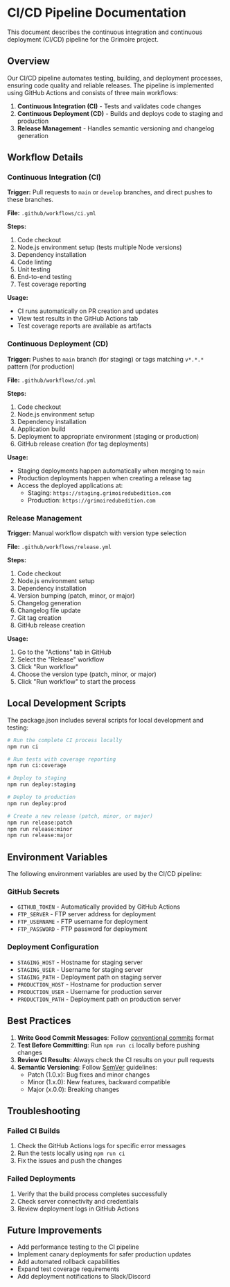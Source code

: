 # CI/CD Pipeline Documentation

This document describes the continuous integration and continuous deployment (CI/CD) pipeline for the Grimoire project.

## Overview

Our CI/CD pipeline automates testing, building, and deployment processes, ensuring code quality and reliable releases. The pipeline is implemented using GitHub Actions and consists of three main workflows:

1. **Continuous Integration (CI)** - Tests and validates code changes
2. **Continuous Deployment (CD)** - Builds and deploys code to staging and production
3. **Release Management** - Handles semantic versioning and changelog generation

## Workflow Details

### Continuous Integration (CI)

**Trigger:** Pull requests to `main` or `develop` branches, and direct pushes to these branches.

**File:** `.github/workflows/ci.yml`

**Steps:**
1. Code checkout
2. Node.js environment setup (tests multiple Node versions)
3. Dependency installation
4. Code linting
5. Unit testing
6. End-to-end testing
7. Test coverage reporting

**Usage:**
- CI runs automatically on PR creation and updates
- View test results in the GitHub Actions tab
- Test coverage reports are available as artifacts

### Continuous Deployment (CD)

**Trigger:** Pushes to `main` branch (for staging) or tags matching `v*.*.*` pattern (for production)

**File:** `.github/workflows/cd.yml`

**Steps:**
1. Code checkout
2. Node.js environment setup
3. Dependency installation
4. Application build
5. Deployment to appropriate environment (staging or production)
6. GitHub release creation (for tag deployments)

**Usage:**
- Staging deployments happen automatically when merging to `main`
- Production deployments happen when creating a release tag
- Access the deployed applications at:
  - Staging: `https://staging.grimoiredubedition.com`
  - Production: `https://grimoiredubedition.com`

### Release Management

**Trigger:** Manual workflow dispatch with version type selection

**File:** `.github/workflows/release.yml`

**Steps:**
1. Code checkout
2. Node.js environment setup
3. Dependency installation
4. Version bumping (patch, minor, or major)
5. Changelog generation
6. Changelog file update
7. Git tag creation
8. GitHub release creation

**Usage:**
1. Go to the "Actions" tab in GitHub
2. Select the "Release" workflow
3. Click "Run workflow"
4. Choose the version type (patch, minor, or major)
5. Click "Run workflow" to start the process

## Local Development Scripts

The package.json includes several scripts for local development and testing:

```bash
# Run the complete CI process locally
npm run ci

# Run tests with coverage reporting
npm run ci:coverage

# Deploy to staging
npm run deploy:staging

# Deploy to production
npm run deploy:prod

# Create a new release (patch, minor, or major)
npm run release:patch
npm run release:minor
npm run release:major
```

## Environment Variables

The following environment variables are used by the CI/CD pipeline:

### GitHub Secrets

- `GITHUB_TOKEN` - Automatically provided by GitHub Actions
- `FTP_SERVER` - FTP server address for deployment
- `FTP_USERNAME` - FTP username for deployment
- `FTP_PASSWORD` - FTP password for deployment

### Deployment Configuration

- `STAGING_HOST` - Hostname for staging server
- `STAGING_USER` - Username for staging server
- `STAGING_PATH` - Deployment path on staging server
- `PRODUCTION_HOST` - Hostname for production server
- `PRODUCTION_USER` - Username for production server
- `PRODUCTION_PATH` - Deployment path on production server

## Best Practices

1. **Write Good Commit Messages**: Follow [conventional commits](https://www.conventionalcommits.org/) format
2. **Test Before Committing**: Run `npm run ci` locally before pushing changes
3. **Review CI Results**: Always check the CI results on your pull requests
4. **Semantic Versioning**: Follow [SemVer](https://semver.org/) guidelines:
   - Patch (1.0.x): Bug fixes and minor changes
   - Minor (1.x.0): New features, backward compatible
   - Major (x.0.0): Breaking changes

## Troubleshooting

### Failed CI Builds

1. Check the GitHub Actions logs for specific error messages
2. Run the tests locally using `npm run ci`
3. Fix the issues and push the changes

### Failed Deployments

1. Verify that the build process completes successfully
2. Check server connectivity and credentials
3. Review deployment logs in GitHub Actions

## Future Improvements

- Add performance testing to the CI pipeline
- Implement canary deployments for safer production updates
- Add automated rollback capabilities
- Expand test coverage requirements
- Add deployment notifications to Slack/Discord 